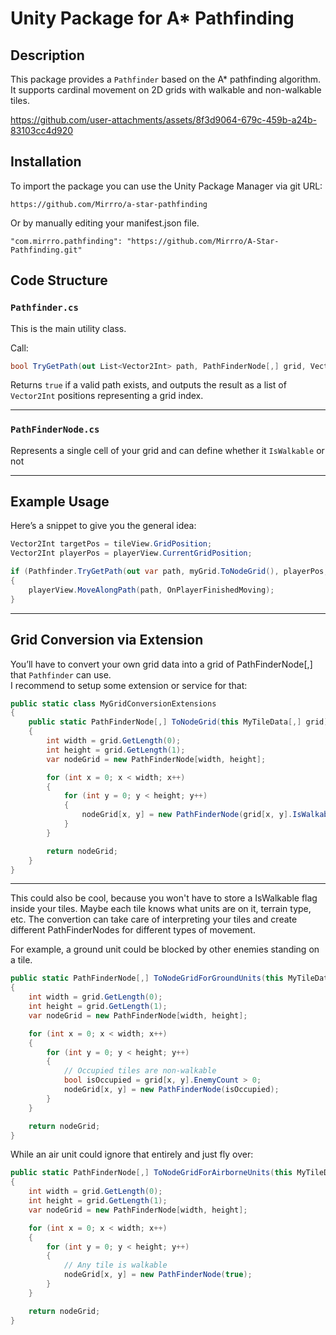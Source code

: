 # Unity Package for A* Pathfinding

## Description

This package provides a `Pathfinder` based on the A* pathfinding algorithm. 
It supports cardinal movement on 2D grids with walkable and non-walkable tiles.

https://github.com/user-attachments/assets/8f3d9064-679c-459b-a24b-83103cc4d920

## Installation
To import the package you can use the Unity Package Manager via git URL:

`https://github.com/Mirrro/a-star-pathfinding`

Or by manually editing your manifest.json file.
```
"com.mirrro.pathfinding": "https://github.com/Mirrro/A-Star-Pathfinding.git"
```

## Code Structure

### `Pathfinder.cs`
This is the main utility class.

Call:
```csharp
bool TryGetPath(out List<Vector2Int> path, PathFinderNode[,] grid, Vector2Int start, Vector2Int end)
```
Returns `true` if a valid path exists, and outputs the result as a list of `Vector2Int` positions representing a grid index.

---

### `PathFinderNode.cs`
Represents a single cell of your grid and can define whether it `IsWalkable` or not

---

## Example Usage

Here’s a snippet to give you the general idea:

```csharp
Vector2Int targetPos = tileView.GridPosition;
Vector2Int playerPos = playerView.CurrentGridPosition;

if (Pathfinder.TryGetPath(out var path, myGrid.ToNodeGrid(), playerPos, targetPos))
{
    playerView.MoveAlongPath(path, OnPlayerFinishedMoving);
}
```

---

## Grid Conversion via Extension

You’ll have to convert your own grid data into a grid of PathFinderNode[,] that `Pathfinder` can use.  
I recommend to setup some extension or service for that:

```csharp
public static class MyGridConversionExtensions
{
    public static PathFinderNode[,] ToNodeGrid(this MyTileData[,] grid)
    {
        int width = grid.GetLength(0);
        int height = grid.GetLength(1);
        var nodeGrid = new PathFinderNode[width, height];

        for (int x = 0; x < width; x++)
        {
            for (int y = 0; y < height; y++)
            {
                nodeGrid[x, y] = new PathFinderNode(grid[x, y].IsWalkable);
            }
        }

        return nodeGrid;
    }
}
```
---
This could also be cool, because you won't have to store a IsWalkable flag inside your tiles. Maybe each tile knows what units are on it, terrain type, etc.
The convertion can take care of interpreting your tiles and create different PathFinderNodes for different types of movement.

For example, a ground unit could be blocked by other enemies standing on a tile.

```csharp
public static PathFinderNode[,] ToNodeGridForGroundUnits(this MyTileData[,] grid)
{
    int width = grid.GetLength(0);
    int height = grid.GetLength(1);
    var nodeGrid = new PathFinderNode[width, height];

    for (int x = 0; x < width; x++)
    {
        for (int y = 0; y < height; y++)
        {
            // Occupied tiles are non-walkable
            bool isOccupied = grid[x, y].EnemyCount > 0;
            nodeGrid[x, y] = new PathFinderNode(isOccupied);
        }
    }

    return nodeGrid;
}
```

While an air unit could ignore that entirely and just fly over:

```csharp
public static PathFinderNode[,] ToNodeGridForAirborneUnits(this MyTileData[,] grid)
{
    int width = grid.GetLength(0);
    int height = grid.GetLength(1);
    var nodeGrid = new PathFinderNode[width, height];

    for (int x = 0; x < width; x++)
    {
        for (int y = 0; y < height; y++)
        {
            // Any tile is walkable
            nodeGrid[x, y] = new PathFinderNode(true);
        }
    }

    return nodeGrid;
}
```
 
